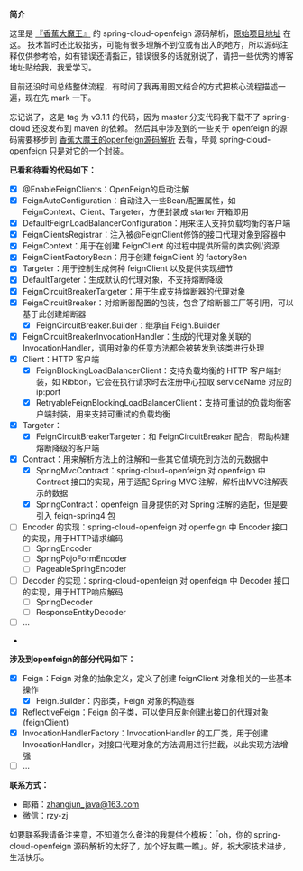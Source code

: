 **简介**

这里是 [『香蕉大魔王』](https://github.com/zhangjun1998) 的 spring-cloud-openfeign 源码解析，[原始项目地址](https://github.com/zhangjun1998/spring-cloud-openfeign) 在这。
技术暂时还比较拙劣，可能有很多理解不到位或有出入的地方，所以源码注释仅供参考哈，如有错误还请指正，错误很多的话就别说了，请把一些优秀的博客地址贴给我，我爱学习。

目前还没时间总结整体流程，有时间了我再用图文结合的方式把核心流程描述一遍，现在先 mark 一下。

忘记说了，这是 tag 为 v3.1.1 的代码，因为 master 分支代码我下载不了 spring-cloud 还没发布到 maven 的依赖。
然后其中涉及到的一些关于 openfeign 的源码需要移步到 [香蕉大魔王的openfeign源码解析](https://github.com/zhangjun1998/feign) 去看，毕竟 spring-cloud-openfeign 只是对它的一个封装。

**已看和待看的代码如下：**

+ [x] @EnableFeignClients：OpenFeign的启动注解
+ [x] FeignAutoConfiguration：自动注入一些Bean/配置属性，如 FeignContext、Client、Targeter，方便封装成 starter 开箱即用
+ [x] DefaultFeignLoadBalancerConfiguration：用来注入支持负载均衡的客户端
+ [x] FeignClientsRegistrar：注入被@FeignClient修饰的接口代理对象到容器中
+ [x] FeignContext：用于在创建 FeignClient 的过程中提供所需的类实例/资源
+ [x] FeignClientFactoryBean：用于创建 feignClient 的 factoryBen
+ [x] Targeter：用于控制生成何种 feignClient 以及提供实现细节
+ [x] DefaultTargeter：生成默认的代理对象，不支持熔断降级
+ [x] FeignCircuitBreakerTargeter：用于生成支持熔断器的代理对象
+ [x] FeignCircuitBreaker：对熔断器配置的包装，包含了熔断器工厂等引用，可以基于此创建熔断器
  + [x] FeignCircuitBreaker.Builder：继承自 Feign.Builder 
+ [x] FeignCircuitBreakerInvocationHandler：生成的代理对象关联的 InvocationHandler，调用对象的任意方法都会被转发到该类进行处理
+ [x] Client：HTTP 客户端
  + [x] FeignBlockingLoadBalancerClient：支持负载均衡的 HTTP 客户端封装，如 Ribbon，它会在执行请求时去注册中心拉取 serviceName 对应的ip:port
  + [x] RetryableFeignBlockingLoadBalancerClient：支持可重试的负载均衡客户端封装，用来支持可重试的负载均衡
+ [x] Targeter：
  + [x] FeignCircuitBreakerTargeter：和 FeignCircuitBreaker 配合，帮助构建熔断降级的客户端
+ [x] Contract：用来解析方法上的注解和一些其它值填充到方法的元数据中
  + [x] SpringMvcContract：spring-cloud-openfeign 对 openfeign 中 Contract 接口的实现，用于适配 Spring MVC 注解，解析出MVC注解表示的数据
  + [x] SpringContract：openfeign 自身提供的对 Spring 注解的适配，但是要引入 feign-spring4 包
+ [ ] Encoder 的实现：spring-cloud-openfeign 对 openfeign 中 Encoder 接口的实现，用于HTTP请求编码
  + [ ] SpringEncoder
  + [ ] SpringPojoFormEncoder
  + [ ] PageableSpringEncoder
+ [ ] Decoder 的实现：spring-cloud-openfeign 对 openfeign 中 Decoder 接口的实现，用于HTTP响应解码
  + [ ] SpringDecoder
  + [ ] ResponseEntityDecoder
+ [ ] ...
+ 

**涉及到openfeign的部分代码如下：**
+ [x] Feign：Feign 对象的抽象定义，定义了创建 feignClient 对象相关的一些基本操作
  + [x] Feign.Builder：内部类，Feign 对象的构造器
+ [x] ReflectiveFeign：Feign 的子类，可以使用反射创建出接口的代理对象(feignClient)
+ [x] InvocationHandlerFactory：InvocationHandler 的工厂类，用于创建 InvocationHandler，对接口代理对象的方法调用进行拦截，以此实现方法增强
+ [ ] ...

**联系方式：**

+ 邮箱：zhangjun_java@163.com
+ 微信：rzy-zj

如要联系我请备注来意，不知道怎么备注的我提供个模板：「oh，你的 spring-cloud-openfeign 源码解析的太好了，加个好友瞧一瞧」。好，祝大家技术进步，生活快乐。
